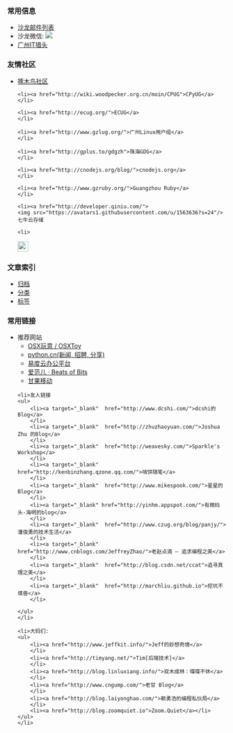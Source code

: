 <section class="lost-double fn-clear">
<article class="article article-first">
<h3>常用信息</h3>
<ul>
    <li><a href="http://groups.google.com/group/guangzhou-tech-party">沙龙邮件列表</a>
    </li>
    <li>沙龙微信: <img src="http://techparty-media.qiniudn.com/2013/04/qrcode_for_gh_4d92f5a32967_430-300x300.jpg"/>
    </li>
    <li><a href="http://gztechjobs.com/">广州IT猎头</a>
    </li>

</ul>

<h3>友情社区</h3>
<ul>
    <li><a href="http://woodpecker.org.cn/">啄木鸟社区</a>
    </li>

    <li><a href="http://wiki.woodpecker.org.cn/moin/CPUG">CPyUG</a>
    </li>

    <li><a href="http://ecug.org/">ECUG</a>
    </li>

    <li><a href="http://www.gzlug.org/">广州Linux用户组</a>
    </li>

    <li><a href="http://gplus.to/gdgzh">珠海GDG</a>
    </li>

    <li><a href="http://cnodejs.org/blog/">cnodejs.org</a>
    </li>

    <li><a href="http://www.gzruby.org/">Guangzhou Ruby</a>
    </li>

    <li><a href="http://developer.qiniu.com/">
    <img src="https://avatars1.githubusercontent.com/u/1563636?s=24"/>七牛云存储
</a>
    </li>

    <li>
<a href="http://fequan.com/">
<img src="http://fequan.com/public/img/logo.png"
    height="24"/>
</a>
    </li>


</ul>        

<h3>文章索引</h3>
<ul>
    <li><a href="/archives" ret="bootmark">归档</a>
        </li>
    <li><a href="/categories.html" ret="bootmark">分类</a>
        </li>
    <li><a href="/tags.html" ret="bootmark">标签</a>
        </li>
</ul>

</article>

<article class="article article-last">

<h3>常用链接</h3>
<ul>
    <li>推荐网站
    <ul>
        <li><a target="_blank" href="http://www.osxtoy.com/">OSX玩意 / OSXToy</a>
        </li>
        <li><a target="_blank" href="http://simple-is-better.com/">python.cn(新闻, 招聘, 分享)</a>
        </li>
        <li><a target="_blank" href="http://everydo.com/">易度云办公平台</a>
        </li>
        <li><a target="_blank"  href="http://www.ifanr.com/">爱范儿 · Beats of Bits</a>
        </li>
        <li><a target="_blank"  href="http://ganguo.io/">甘果移动</a>
        </li>
    </ul>
   
    <li>友人链接
    <ul>
        <li><a target="_blank"  href="http://www.dcshi.com/">dcshi的Blog</a>
        </li>
        <li><a target="_blank"  href="http://zhuzhaoyuan.com/">Joshua Zhu 的Blog</a>
        </li>
        <li><a target="_blank"  href="http://weavesky.com/">Sparkle's Workshop</a>
        </li>
        <li><a target="_blank"  href="http://kenbinzhang.qzone.qq.com/">啃饼随笔</a>
        </li>
        <li><a target="_blank"  href="http://www.mikespook.com/">星星的Blog</a>
        </li>
        <li><a target="_blank" href="http://yinhm.appspot.com/">有微码头-海明的blog</a>
        </li>
        <li><a target="_blank"  href="http://www.czug.org/blog/panjy/">潘俊勇的技术生活</a>
        </li>
        <li><a target="_blank"  href="http://www.cnblogs.com/JeffreyZhao/">老赵点滴 – 追求编程之美</a>
        </li>
        <li><a target="_blank"  href="http://blog.csdn.net/ccat">追寻真理之美</a>
        </li>
        <li><a target="_blank"  href="http://marchliu.github.io">挖坑不填兽</a>
        </li>

    </ul>
    </li>

    <li>大妈们:
    <ul>
        <li><a href="http://www.jeffkit.info/">Jeff的妙想奇境</a>
        </li>
        <li><a href="http://timyang.net/">Tim[后端技术]</a>
        </li>
        <li><a href="http://blog.linluxiang.info/">双木成林：喋喋不休</a>
        </li>
        <li><a href="http://www.cngump.com/">老甘 Blog</a>
        </li>
        <li><a href="http://blog.laiyonghao.com/">赖勇浩的编程私伙局</a>
        </li>
        <li><a href="http://blog.zoomquiet.io">Zoom.Quiet</a></li>
    </ul>
    </li>
</ul>

</article>
</section>
